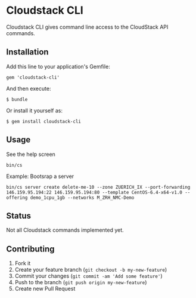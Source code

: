 # Cloudstack CLI

Cloudstack CLI gives command line access to the CloudStack API commands.

## Installation

Add this line to your application's Gemfile:

    gem 'cloudstack-cli'

And then execute:

    $ bundle

Or install it yourself as:

    $ gem install cloudstack-cli

## Usage

See the help screen

    bin/cs

Example: Bootsrap a server

    bin/cs server create delete-me-10 --zone ZUERICH_IX --port-forwarding 146.159.95.194:22 146.159.95.194:80 --template CentOS-6.4-x64-v1.0 --offering demo_1cpu_1gb --networks M_ZRH_NMC-Demo

## Status

Not all Cloudstack commands implemented yet.

## Contributing

1. Fork it
2. Create your feature branch (`git checkout -b my-new-feature`)
3. Commit your changes (`git commit -am 'Add some feature'`)
4. Push to the branch (`git push origin my-new-feature`)
5. Create new Pull Request
